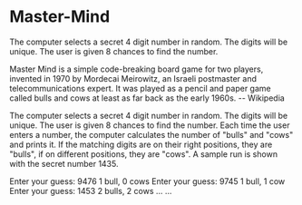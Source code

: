 # Master-Mind
The computer selects a secret 4 digit number in random. The digits will be unique. The user is given 8 chances to find the number.

Master Mind is a simple code-breaking board game for two players, invented in 1970 by Mordecai
Meirowitz, an Israeli postmaster and telecommunications expert. It was played as a pencil and paper
game called bulls and cows at least as far back as the early 1960s. -- Wikipedia

The computer selects a secret 4 digit number in random. The digits will be unique. The user is given 8
chances to find the number. Each time the user enters a number, the computer calculates the number
of "bulls" and "cows" and prints it. If the matching digits are on their right positions, they are "bulls", if
on different positions, they are "cows". A sample run is shown with the secret number 1435.

Enter your guess: 9476
1 bull, 0 cows
Enter your guess: 9745
1 bull, 1 cow
Enter your guess: 1453
2 bulls, 2 cows
...
...

